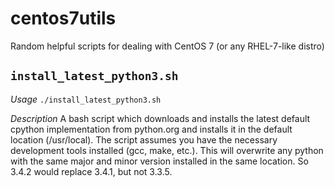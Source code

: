 centos7utils
============

Random helpful scripts for dealing with CentOS 7 (or any RHEL-7-like distro)

`install_latest_python3.sh`
---------------------------------

*Usage* `./install_latest_python3.sh`

*Description* A bash script which downloads and installs the latest default
cpython implementation from python.org and installs it in the default location
(/usr/local).  The script assumes you have the necessary development tools
installed (gcc, make, etc.).  This will overwrite any python with the same
major and minor version installed in the same location.  So 3.4.2 would replace
3.4.1, but not 3.3.5.
